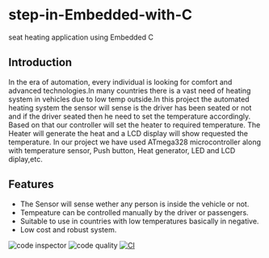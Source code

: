 # step-in-Embedded-with-C
seat heating application using Embedded C

## Introduction
In the era of automation, every individual is looking for comfort and advanced technologies.In many countries there is a vast need of heating system in vehicles due to low temp outside.In this project the automated heating system the sensor will sense is the driver has been seated or not and if the driver seated then he need to set the temperature accordingly. Based on that our controller will set the heater to required temperature. The Heater will generate the heat and a LCD display will show requested the temperature. In our project we have used ATmega328 microcontroller along with temperature sensor, Push button, Heat generator, LED and LCD diplay,etc.
## Features
- The Sensor will sense wether any person is inside the vehicle or not.
- Tempeature can be controlled manually by the driver or passengers.
- Suitable to use in countries with low temperatures basically in negative.
- Low cost and robust system.


![code inspector](https://www.code-inspector.com/project/28766/score/svg)
![code quality](https://www.code-inspector.com/project/28766/status/svg)
[![CI](https://github.com/rakeshakki2020/step-in-Embedded-with-C/actions/workflows/main.yml/badge.svg)](https://github.com/rakeshakki2020/step-in-Embedded-with-C/actions/workflows/main.yml)
